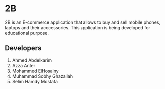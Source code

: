 # 2B
2B is an E-commerce application that allows to buy and sell 
mobile phones, laptops and their acccessories.
This application is being developed for educational purpose.
## Developers
1. Ahmed Abdelkarim
2. Azza Anter
3. Mohammed ElHosainy
4. Muhammad Sobhy Ghazallah
5. Selim Hamdy Mostafa
